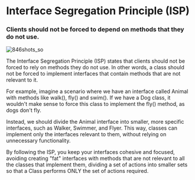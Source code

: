 # Interface Segregation Principle (ISP)

### Clients should not be forced to depend on methods that they do not use.

![846shots_so](https://github.com/Icegreeen/SOLID-for-Everyone/assets/56550632/e8feb790-307a-4cfe-acf3-1ccd347542fa)

The Interface Segregation Principle (ISP) states that clients should not be forced to rely on methods they do not use. In other words, a class should not be forced to implement interfaces that contain methods that are not relevant to it.

For example, imagine a scenario where we have an interface called Animal with methods like walk(), fly() and swim(). If we have a Dog class, it wouldn't make sense to force this class to implement the fly() method, as dogs don't fly.

Instead, we should divide the Animal interface into smaller, more specific interfaces, such as Walker, Swimmer, and Flyer. This way, classes can implement only the interfaces relevant to them, without relying on unnecessary functionality.

By following the ISP, you keep your interfaces cohesive and focused, avoiding creating "fat" interfaces with methods that are not relevant to all the classes that implement them, dividing a set of actions into smaller sets so that a Class performs ONLY the set of actions required.